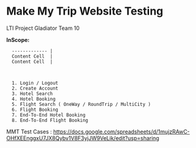 # Make My Trip Website Testing
LTI Project Gladiator Team 10

**InScope:**

      
      ------------- |
      Content Cell  |
      Content Cell  |



      1. Login / Logout
      2. Create Account
      3. Hotel Search
      4. Hotel Booking
      5. Flight Search ( OneWay / RoundTrip / MultiCity )
      6. Flight Booking
      7. End-To-End Hotel Booking 
      8. End-To-End Flight Booking 

MMT Test Cases : https://docs.google.com/spreadsheets/d/1mujzRAwC-OHfXEEnggxU7JX8Qybv1V8F3yjJW9VeLik/edit?usp=sharing
